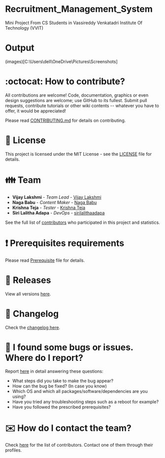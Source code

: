 # Recruitment_Management_System
Mini Project From CS Students in Vassireddy Venkatadri Institute Of Technology (VVIT) 

# Output
(images)[C:\Users\dell\OneDrive\Pictures\Screenshots]

# :octocat: How to contribute?

All contributions are welcome! Code, documentation, graphics or even design suggestions are welcome; use GitHub to its fullest. Submit pull requests, contribute tutorials or other wiki contents -- whatever you have to offer, it would be appreciated!

Please read [CONTRIBUTING.md](CONTRIBUTING.md) for details on contributing.

# :scroll: License

This project is licensed under the MIT License - see the [LICENSE](LICENSE) file for details.

# :family: Team

-   **Vijay Lakshmi** - _Team Lead_ - [Vijay Lakshmi](https://github.com/vijaya988)
-   **Naga Babu** - _Content Maker_ - [Naga Babu](https://github.com/Nagababu2001)
-   **Krishna Teja** - _Tester_ - [Krishna Teja](https://github.com/krishna939)
-   **Siri Lalitha Adapa** - _DevOps_ - [sirilalithaadapa](https://github.com/sirilalithaadapa)


See the full list of [contributors](https://github.com/sirilalithaadapa/Recruitment_Management_System/graphs/contributors) who participated in this project and statistics.

# :heavy_exclamation_mark: Prerequisites requirements

Please read [Prerequisite](Prerequisite.md) file for details.

# :bookmark: Releases

View all versions [here](https://github.com/sirilalithaadapa/Recruitment_Management_System/releases).

# :scroll: Changelog

Check the [changelog here](https://github.com/sirilalithaadapa/Recruitment_Management_System/commits/master).

# :memo: I found some bugs or issues. Where do I report?

Report [here](https://github.com/sirilalithaadapa/Recruitment_Management_System/issues/new/choose) in detail answering these questions:

-   What steps did you take to make the bug appear?
-   How can the bug be fixed? (In case you know)
-   Which OS and which all packages/software/dependencies are you using?
-   Have you tried any troubleshooting steps such as a reboot for example?
-   Have you followed the prescribed prerequisites?

# :envelope: How do I contact the team?

Check [here](https://github.com/sirilalithaadapa/Recruitment_Management_System/graphs/contributors) for the list of contributors. Contact one of them through their profiles.
